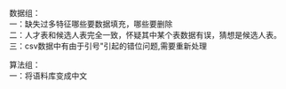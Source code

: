 数据组：  
一：缺失过多特征哪些要数据填充，哪些要删除  
二：人才表和候选人表完全一致，怀疑其中某个表数据有误，猜想是候选人表。    
三：csv数据中有由于引号"引起的错位问题,需要重新处理

算法组：  
一：将语料库变成中文  
